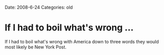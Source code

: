 Date: 2008-6-24
Categories: old

# If I had to boil what's wrong ...

If I had to boil what's wrong with America down to three words they would most likely be New York Post.
